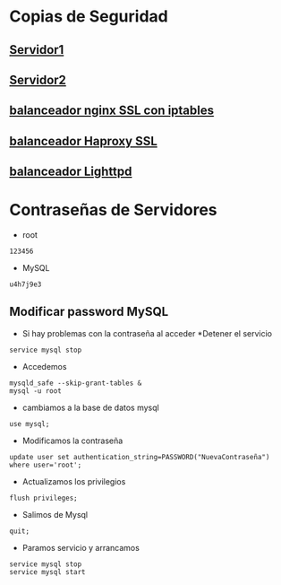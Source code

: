 # Copias de Seguridad
## [Servidor1](https://mega.nz/#!JkoxHZSR!Md_KVIZXh6GWTfK4GEC4TTEZLVbRnRjOguMnrKyG75w)
## [Servidor2](https://mega.nz/#!txZUhTTT!7vFKNUqkXZUQBcVY76rz5ELtf12u3GXiP9zbQ-d4TdM)
## [balanceador nginx SSL con iptables](https://mega.nz/#!V04X0JSL!VZ4JZCtzNCYjSQ_RYcf8MHyQvcuvS8o4QZZIHuQlU9s)
## [balanceador Haproxy SSL](https://mega.nz/#!41BnTYha!KHqOX4HEcK6TPTy0H_Xj8l2RW0Q5W_JxOUA8z1O1R-0)
## [balanceador Lighttpd](https://mega.nz/#!FloyyALB!3N3g6cRsGuUtduJ4N7GrPCGx9njBbiDBRmILJTDHMZo)

# Contraseñas de Servidores
* root
~~~
123456
~~~

* MySQL
~~~	
u4h7j9e3
~~~


## Modificar password MySQL 
* Si hay problemas con la contraseña al acceder 
*Detener el servicio 
~~~
service mysql stop	
~~~
* Accedemos 
~~~
mysqld_safe --skip-grant-tables &
mysql -u root
~~~
* cambiamos a la base de datos mysql
~~~
use mysql;
~~~
* Modificamos la contraseña
~~~
update user set authentication_string=PASSWORD("NuevaContraseña") where user='root';
~~~
* Actualizamos los privilegios
~~~
flush privileges;
~~~
* Salimos de Mysql
~~~
quit;
~~~
* Paramos servicio y arrancamos
~~~
service mysql stop
service mysql start
~~~


